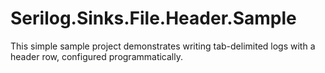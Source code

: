 ﻿# Serilog.Sinks.File.Header.Sample
This simple sample project demonstrates writing tab-delimited logs with a header row, configured programmatically.
